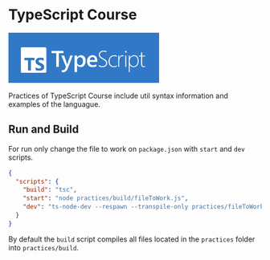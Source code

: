 # TypeScript Course

<img src="./doc/typescript-image.webp" alt="Typescript logo" width="300" />

Practices of TypeScript Course include util syntax information and examples of the languague.

## Run and Build

For run only change the file to work on `package.json` with `start` and `dev` scripts.

```json
{
  "scripts": {
    "build": "tsc",
    "start": "node practices/build/fileToWork.js",
    "dev": "ts-node-dev --respawn --transpile-only practices/fileToWork.ts"
  }
}
```

By default the `build` script compiles all files located in the `practices` folder into `practices/build`.
